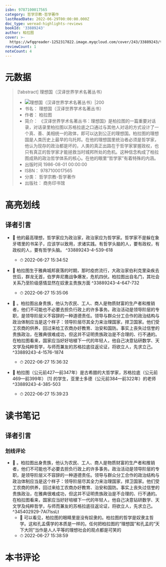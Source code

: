 ```yaml
---
isbn: 9787100017565
category: 哲学宗教-哲学著作
lastReadDate: 2022-06-29T00:00:00.000Z
doc_type: weread-highlights-reviews
bookId: '33889243'
author: 柏拉图
cover: >-
  https://wfqqreader-1252317822.image.myqcloud.com/cover/243/33889243/t7_33889243.jpg
reviewCount: 1
noteCount: 4
---
```

# 元数据
> [!abstract] 理想国（汉译世界学术名著丛书）
> - ![ 理想国（汉译世界学术名著丛书）|200](https://wfqqreader-1252317822.image.myqcloud.com/cover/243/33889243/t7_33889243.jpg)
> - 书名： 理想国（汉译世界学术名著丛书）
> - 作者： 柏拉图
> - 简介： 《汉译世界学术名著丛书：理想国》是柏拉图的一篇重要对话录，对话录里柏拉图以苏格拉底之口通过与其他人对话的方式设计了一个真、善、美相统一的政体，即可以达到公正的理想国。柏拉图的理想国是人类历史上最早的乌托邦。在他的理想国里统治者必须是哲学家，他认为现存的政治都是坏的，人类的真正出路在于哲学家掌握政权，也只有真正的哲学家才能拯救当时城邦所处的危机。这种信念构成了柏拉图成熟的政治哲学体系的核心。在他的眼里“哲学家”有着特殊的内涵。
> - 出版时间 1986-08-01 00:00:00
> - ISBN： 9787100017565
> - 分类： 哲学宗教-哲学著作
> - 出版社： 商务印书馆

# 高亮划线

## 译者引言


- 📌 他的最高理想，哲学家应为政治家，政治家应为哲学家。哲学家不是躲在象牙塔里的书呆子，应该学以致用，求诸实践。有哲学头脑的人，要有政权，有政权的人，要有哲学头脑。 ^33889243-4-539-618
    - ⏱ 2022-06-27 15:34:52 

- 📌 柏拉图生于雅典城邦衰落的时期，那时疫疠流行，大政治家伯利克里染疾去世后，群龙无首，伯罗奔尼撒战争爆发，危机四伏。柏拉图出自名门，其社会关系乃至阶级感情显然在奴隶主贵族方面 ^33889243-4-647-732
    - ⏱ 2022-06-27 15:35:06 

- 📌 。柏拉图出身贵族，他认为农民、工人、商人是物质财富的生产者和推销者，他们不可能也不必要去担负行政上的许多事务。政治活动是领导阶层的专职，是领导阶层义不容辞的一种道德责任。领导与群众分工合作的政治结构与政治体制应当是这个样子：领导阶层尽其全力来治理国家，捍卫国家。他们受工农商的供养，回过来给工农商办好教育、治安和国防。事实上丧失过信誉的贵族政治，在雅典很难成功，但这并不证明贵族政治是不合理的、行不通的。在柏拉图看来，国家应当好好培植下一代的年轻人，他自己决意钻研数学、天文学及纯粹哲学，与师而兼友的苏格拉底往返论证，将欲立人，先求立己。 ^33889243-4-1576-1874
    - ⏱ 2022-06-27 15:36:32 

- 📌 柏拉图（公元前427—前347年）是古希腊的大哲学家，苏格拉底（公元前469—前399年） [1] 的学生，亚里士多德（公元前384—前322年）的老师 ^33889243-4-385-503
    - ⏱ 2022-06-27 15:39:23 
# 读书笔记

## 译者引言

### 划线评论
- 📌 。柏拉图出身贵族，他认为农民、工人、商人是物质财富的生产者和推销者，他们不可能也不必要去担负行政上的许多事务。政治活动是领导阶层的专职，是领导阶层义不容辞的一种道德责任。领导与群众分工合作的政治结构与政治体制应当是这个样子：领导阶层尽其全力来治理国家，捍卫国家。他们受工农商的供养，回过来给工农商办好教育、治安和国防。事实上丧失过信誉的贵族政治，在雅典很难成功，但这并不证明贵族政治是不合理的、行不通的。在柏拉图看来，国家应当好好培植下一代的年轻人，他自己决意钻研数学、天文学及纯粹哲学，与师而兼友的苏格拉底往返论证，将欲立人，先求立己。  ^345402929-7Al7IssLt
    - 💭 可以看见，柏拉图的眼睛里是没有奴隶的。柏拉图的哲学是奴隶主哲学。这和孔孟儒学的本质是一样的。任何把柏拉图的“理想国”和孔孟的“天下大同”当作是人人平等的理想社会的观点都是可笑的
    - ⏱ 2022-06-27 15:38:59
   
# 本书评论
